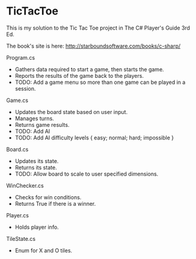 # TicTacToe
This is my solution to the Tic Tac Toe project in The C# Player's Guide 3rd Ed. 

The book's site is here:
http://starboundsoftware.com/books/c-sharp/

Program.cs 
- Gathers data required to start a game, then starts the game.
- Reports the results of the game back to the players.
- TODO: Add a game menu so more than one game can be played in a session.

Game.cs
- Updates the board state based on user input.
- Manages turns.
- Returns game results.
- TODO: Add AI
- TODO: Add AI difficulty levels { easy; normal; hard; impossible }

Board.cs
- Updates its state.
- Returns its state.
- TODO: Allow board to scale to user specified dimensions.

WinChecker.cs
- Checks for win conditions.
- Returns True if there is a winner.

Player.cs
- Holds player info.

TileState.cs
- Enum for X and O tiles.
